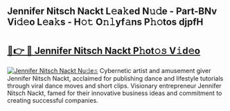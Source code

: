 ## Jennifer Nitsch Nackt L𝚎a𝚔ed N𝚞𝚍e - Part-BNv Vi𝚍𝚎o L𝚎a𝚔s - H𝚘𝚝 O𝚗𝚕yf𝚊ns P𝚑𝚘tos djpfH

# <h2><a href="http://kf2u7b4.oniu.top/?m=Jennifer+Nitsch+Nackt">🔗👉 🔴 Jennifer Nitsch Nackt P𝚑ot𝚘𝚜 V𝚒d𝚎o</a></h2>

[![Jennifer Nitsch Nackt Nu𝚍e𝚜](https://i.imgur.com/0qMVB7G.gif)](http://kf2u7b4.oniu.top/?m=Jennifer+Nitsch+Nackt)
Cybernetic artist and amusement giver Jennifer Nitsch Nackt, acclaimed for publishing dance and lifestyle tutorials through viral dance moves and short clips. Visionary entrepreneur Jennifer Nitsch Nackt, famed for their innovative business ideas and commitment to creating successful companies.  
